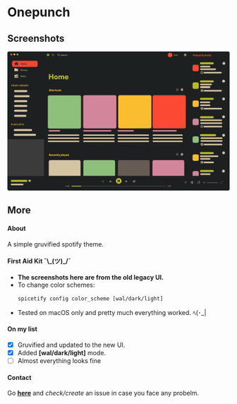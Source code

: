 # Onepunch

## Screenshots

![Home_legacy](./__Home.png)

<!-- ![Profile](./__Profile.png)
![Playlist](./__Playlist.png) -->

## More

#### About

A simple gruvified spotify theme.

#### First Aid Kit ¯\\\_(ツ)\_/¯

- **The screenshots here are from the old legacy UI.**
- To change color schemes:
  ```shell
  spicetify config color_scheme [wal/dark/light]
  ```
- Tested on macOS only and pretty much everything worked. ﾍ(･\_|

#### On my list

- [x] Gruvified and updated to the new UI.
- [x] Added **[wal/dark/light]** mode.
- [ ] Almost everything looks fine

#### Contact

Go **[here](https://github.com/okarin001/Onepunch/issues)** and _check/create_ an issue in case you face any probelm.
